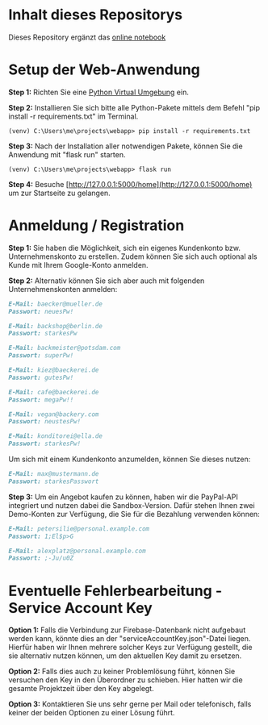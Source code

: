 # Inhalt dieses Repositorys

Dieses Repository ergänzt das [online notebook](https://davidhes.github.io/) 

# Setup der Web-Anwendung

**Step 1:** Richten Sie eine [Python Virtual Umgebung](https://hwrberlin.github.io/fswd/python-vscode.html#32-use-the-python-virtual-environment-as-default-for-this-workspace) ein.

**Step 2:** Installieren Sie sich bitte alle Python-Pakete mittels dem Befehl "pip install -r requirements.txt" im Terminal.

```console
(venv) C:\Users\me\projects\webapp> pip install -r requirements.txt
```

**Step 3:** Nach der Installation aller notwendigen Pakete, können Sie die Anwendung mit "flask run" starten.

```console
(venv) C:\Users\me\projects\webapp> flask run
```

**Step 4:** Besuche [http://127.0.0.1:5000/home](http://127.0.0.1:5000/home) um zur Startseite zu gelangen.


# Anmeldung / Registration

**Step 1:** Sie haben die Möglichkeit, sich ein eigenes Kundenkonto bzw. Unternehmenskonto zu erstellen. Zudem können Sie sich auch optional als Kunde mit Ihrem Google-Konto anmelden.

**Step 2:** Alternativ können Sie sich aber auch mit folgenden Unternehmenskonten anmelden:

```markdown
E-Mail: baecker@mueller.de
Passwort: neuesPw!
```

```markdown
E-Mail: backshop@berlin.de
Passwort: starkesPw
```

```markdown
E-Mail: backmeister@potsdam.com
Passwort: superPw!
```

```markdown
E-Mail: kiez@baeckerei.de
Passwort: gutesPw!
```

```markdown
E-Mail: cafe@baeckerei.de
Passwort: megaPw!!
```

```markdown
E-Mail: vegan@backery.com
Passwort: neustesPw!
```

```markdown
E-Mail: konditorei@ella.de
Passwort: starkesPw!
```

Um sich mit einem Kundenkonto anzumelden, können Sie dieses nutzen:

```markdown
E-Mail: max@mustermann.de
Passwort: starkesPasswort
```

**Step 3:** Um ein Angebot kaufen zu können, haben wir die PayPal-API integriert und nutzen dabei die Sandbox-Version. 
Dafür stehen Ihnen zwei Demo-Konten zur Verfügung, die Sie für die Bezahlung verwenden können:

```markdown
E-Mail: petersilie@personal.example.com
Passwort: 1;El$p>G
```

```markdown
E-Mail: alexplatz@personal.example.com
Passwort: ;-Ju/u0Z
```

# Eventuelle Fehlerbearbeitung - Service Account Key

**Option 1:** Falls die Verbindung zur Firebase-Datenbank nicht aufgebaut werden kann, könnte dies an der "serviceAccountKey.json"-Datei liegen.
Hierfür haben wir Ihnen mehrere solcher Keys zur Verfügung gestellt, die sie alternativ nutzen können, um den aktuellen Key damit zu ersetzen. 

**Option 2:** Falls dies auch zu keiner Problemlösung führt, können Sie versuchen den Key in den Überordner zu schieben. Hier hatten wir die gesamte Projektzeit über den Key abgelegt.

**Option 3:** Kontaktieren Sie uns sehr gerne per Mail oder telefonisch, falls keiner der beiden Optionen zu einer Lösung führt.